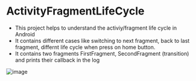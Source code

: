 # ActivityFragmentLifeCycle
* This project helps to understand the activiy/fragment life cycle in Android
* It contains different cases like switching to next fragment, back to last fragment, differnt life cycle when press on home button.
* It contains two fragments FirstFragment, SecondFragment (transition) and prints their callback in the log  





![image](https://user-images.githubusercontent.com/80757396/165955448-a4c657c9-01d2-42d3-ad7e-b99d312d6712.png)
